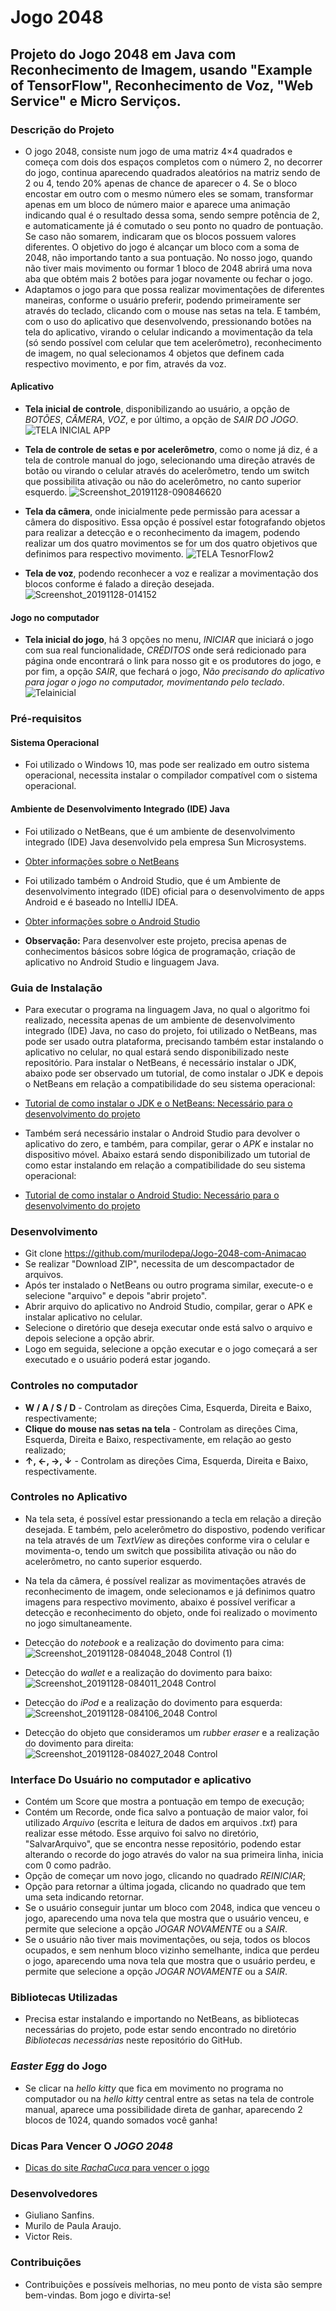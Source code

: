 # Jogo 2048

## Projeto do Jogo 2048 em Java com Reconhecimento de Imagem, usando "Example of TensorFlow", Reconhecimento de Voz, "Web Service" e Micro Serviços. 

### Descrição do Projeto
* O jogo 2048, consiste num jogo de uma matriz 4×4 quadrados e começa com dois dos espaços completos com o número 2, no decorrer do jogo, continua aparecendo quadrados aleatórios na matriz sendo de 2 ou 4, tendo 20% apenas de chance de aparecer o 4. Se o bloco encostar em outro com o mesmo número eles se somam, transformar apenas em um bloco de número maior e aparece uma animação indicando qual é o resultado dessa soma, sendo sempre potência de 2, e automaticamente já é comutado o seu ponto no quadro de pontuação. Se caso não somarem, indicaram que os blocos possuem valores diferentes. O objetivo do jogo é alcançar um bloco com a soma de 2048, não importando tanto a sua pontuação. No nosso jogo, quando não tiver mais movimento ou formar 1 bloco de 2048 abrirá uma nova aba que obtém mais 2 botões para jogar novamente ou fechar o jogo.
* Adaptamos o jogo para que possa realizar movimentações de diferentes maneiras, conforme o usuário preferir, podendo primeiramente ser através do teclado, clicando com o mouse nas setas na tela. E também, com o uso do aplicativo que desenvolvendo, pressionando botões na tela do aplicativo, virando o celular indicando a movimentação da tela (só sendo possível com celular que tem acelerômetro), reconhecimento de imagem, no qual selecionamos 4 objetos que definem cada respectivo movimento, e por fim, através da voz.

#### Aplicativo
* **Tela inicial de controle**, disponibilizando ao usuário, a opção de *BOTÕES*, *CÂMERA*, *VOZ*, e por último, a opção de *SAIR DO JOGO*.
![TELA INICIAL APP](https://user-images.githubusercontent.com/56207941/69803122-f7121200-11b9-11ea-99ce-6f53ec77a2d1.jpg)

* **Tela de controle de setas e por acelerômetro**, como o nome já diz, é a tela de controle manual do jogo, selecionando uma direção através de botão ou virando o celular através do acelerômetro, tendo um switch que possibilita ativação ou não do acelerômetro, no canto superior esquerdo. 
![Screenshot_20191128-090846620](https://user-images.githubusercontent.com/56207941/69805841-583ce400-11c0-11ea-84b1-7b67756973cd.jpg)


* **Tela da câmera**, onde inicialmente pede permissão para acessar a câmera do dispositivo. Essa opção é possível estar fotografando objetos para realizar a detecção e o reconhecimento da imagem, podendo realizar um dos quatro movimentos se for um dos quatro objetivos que definimos para respectivo movimento.
![TELA TesnorFlow2](https://user-images.githubusercontent.com/56207941/69806081-d13c3b80-11c0-11ea-8cfc-d9dfc015480b.JPG)

* **Tela de voz**, podendo reconhecer a voz e realizar a movimentação dos blocos conforme é falado a direção desejada.
![Screenshot_20191128-014152](https://user-images.githubusercontent.com/56207941/69803944-41948e00-11bc-11ea-9313-601c72fa0de2.png)

#### Jogo no computador
* **Tela inicial do jogo**, há 3 opções no menu, *INICIAR* que iniciará o jogo com sua real funcionalidade, *CRÉDITOS* onde será redicionado para  página onde encontrará o link para nosso git e os produtores do jogo, e por fim, a opção *SAIR*, que fechará o jogo, *Não precisando do aplicativo para jogar o jogo no computador, movimentando pelo teclado*. 
![Telainicial](https://user-images.githubusercontent.com/48132623/65742028-d3045880-e0c4-11e9-83fb-03c46b847c3c.png)

### Pré-requisitos

#### Sistema Operacional
* Foi utilizado o Windows 10, mas pode ser realizado em outro sistema operacional, necessita instalar o compilador compatível com o sistema operacional.

 #### Ambiente de Desenvolvimento Integrado (IDE) Java
* Foi utilizado o NetBeans, que é um ambiente de desenvolvimento integrado (IDE) Java desenvolvido pela empresa Sun Microsystems.
* <a> [Obter informações sobre o NetBeans](https://www.oficinadanet.com.br/artigo/1061/o_que_e_o_netbeans)
  
* Foi utilizado também o Android Studio, que é um Ambiente de desenvolvimento integrado (IDE) oficial para o desenvolvimento de apps Android e é baseado no IntelliJ IDEA.
* <a> [Obter informações sobre o Android Studio](https://developer.android.com/studio/intro?hl=pt-br)

* **Observação:** Para desenvolver este projeto, precisa apenas de conhecimentos básicos sobre lógica de programação, criação de aplicativo no Android Studio e linguagem Java.

### Guia de Instalação
* Para executar o programa na linguagem Java, no qual o algoritmo foi realizado, necessita apenas de um ambiente de desenvolvimento integrado (IDE) Java, no caso do projeto, foi utilizado o NetBeans, mas pode ser usado outra plataforma, precisando também estar instalando o aplicativo no celular, no qual estará sendo disponibilizado neste repositório. Para instalar o NetBeans, é necessário instalar o JDK, abaixo pode ser observado um tutorial, de como instalar o JDK e depois o NetBeans em relação a compatibilidade do seu sistema operacional:

* <a> [Tutorial de como instalar o JDK e o NetBeans: Necessário para o desenvolvimento do projeto](https://www.oficinadanet.com.br/post/16771-netbeans-requisitos-e-como-instalar)
  
* Também será necessário instalar o Android Studio para devolver o aplicativo do zero, e também, para compilar, gerar o *APK* e instalar no dispositivo móvel. Abaixo estará sendo disponibilizado um tutorial de como estar instalando em relação a compatibilidade do seu sistema operacional:

* <a> [Tutorial de como instalar o Android Studio: Necessário para o desenvolvimento do projeto](https://developer.android.com/studio/install?hl=pt-br)
  
### Desenvolvimento
* Git clone https://github.com/murilodepa/Jogo-2048-com-Animacao
* Se realizar "Download ZIP", necessita de um descompactador de arquivos.
* Após ter instalado o NetBeans ou outro programa similar, execute-o e selecione "arquivo" e depois "abrir projeto".
* Abrir arquivo do aplicativo no Android Studio, compilar, gerar o APK e instalar aplicativo no celular.
* Selecione o diretório que deseja executar onde está salvo o arquivo e depois selecione a opção abrir.
* Logo em seguida, selecione a opção executar e o jogo começará a ser executado e o usuário poderá estar jogando.

### Controles no computador
* **W / A / S / D** - Controlam as direções Cima, Esquerda, Direita e Baixo, respectivamente; 
* **Clique do mouse nas setas na tela** - Controlam as direções Cima, Esquerda, Direita e Baixo, respectivamente, em relação ao gesto realizado;
* **↑, ←, →, ↓** - Controlam as direções Cima, Esquerda, Direita e Baixo, respectivamente.

### Controles no Aplicativo
* Na tela seta, é possível estar pressionando a tecla em relação a direção desejada. E também, pelo acelerômetro do dispostivo, podendo verificar na tela através de um *TextView* as direções conforme vira o celular e movimenta-o, tendo um switch que possibilita ativação ou não do acelerômetro, no canto superior esquerdo. 

* Na tela da câmera, é possível realizar as movimentações através de reconhecimento de imagem, onde selecionamos e já definimos quatro imagens para respectivo movimento, abaixo é possível verificar a detecção e reconhecimento do objeto, onde foi realizado o movimento no jogo simultaneamente.

* Detecção do *notebook* e a realização do dovimento para cima: 
![Screenshot_20191128-084048_2048 Control (1)](https://user-images.githubusercontent.com/56207941/69805135-d00a0f00-11be-11ea-8545-35f4812dc017.jpg)

* Detecção do *wallet* e a realização do dovimento para baixo: 
![Screenshot_20191128-084011_2048 Control](https://user-images.githubusercontent.com/56207941/69805236-05166180-11bf-11ea-955f-19d0589aaa7f.jpg)

* Detecção do *iPod* e a realização do dovimento para esquerda:
![Screenshot_20191128-084106_2048 Control](https://user-images.githubusercontent.com/56207941/69805267-165f6e00-11bf-11ea-9f5d-1869fd623dbb.jpg)

* Detecção do objeto que consideramos um *rubber eraser* e a realização do dovimento para direita:
![Screenshot_20191128-084027_2048 Control](https://user-images.githubusercontent.com/56207941/69805293-25462080-11bf-11ea-88a9-4d10bac2169e.jpg)

### Interface Do Usuário no computador e aplicativo
* Contém um Score que mostra a pontuação em tempo de execução;
* Contém um Recorde, onde fica salvo a pontuação de maior valor, foi utilizado *Arquivo* (escrita e leitura de dados em arquivos *.txt*) para realizar esse método. Esse arquivo foi salvo no diretório, "SalvarArquivo", que se encontra nesse repositório, podendo estar alterando o recorde do jogo através do valor na sua primeira linha, inicia com 0 como padrão.
* Opção de começar um novo jogo, clicando no quadrado *REINICIAR*;
* Opção para retornar a última jogada, clicando no quadrado que tem uma seta indicando retornar.
* Se o usuário conseguir juntar um bloco com 2048, indica que venceu o jogo, aparecendo uma nova tela que mostra que o usuário venceu, e permite que selecione a opção *JOGAR NOVAMENTE* ou a *SAIR*.
* Se o usuário não tiver mais movimentações, ou seja, todos os blocos ocupados, e sem nenhum bloco vizinho semelhante, indica que perdeu o jogo, aparecendo uma nova tela que mostra que o usuário perdeu, e permite que selecione a opção *JOGAR NOVAMENTE* ou a *SAIR*.

### Bibliotecas Utilizadas
* Precisa estar instalando e importando no NetBeans, as bibliotecas necessárias do projeto, pode estar sendo encontrado no diretório *Bibliotecas necessárias* neste repositório do GitHub.
 
### *Easter Egg* do Jogo
* Se clicar na *hello kitty* que fica em movimento no programa no computador ou na *hello kitty* central entre as setas na tela de controle manual, aparece uma possibilidade direta de ganhar, aparecendo 2 blocos de 1024, quando somados você ganha!

### Dicas Para Vencer O *JOGO 2048*
* <a> [Dicas do site *RachaCuca* para vencer o jogo](https://rachacuca.com.br/raciocinio/2048/)
 
### Desenvolvedores
* Giuliano Sanfins.
* Murilo de Paula Araujo.
* Victor Reis. 

### Contribuições
- Contribuições e possíveis melhorias, no meu ponto de vista são sempre bem-vindas. Bom jogo e divirta-se!
